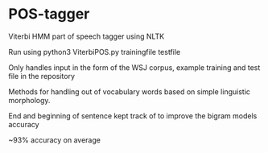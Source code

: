 # POS-tagger
Viterbi HMM part of speech tagger using NLTK

Run using python3 ViterbiPOS.py trainingfile testfile

Only handles input in the form of the WSJ corpus, example training and test file in the repository

Methods for handling out of vocabulary words based on simple linguistic morphology.

End and beginning of sentence kept track of to improve the bigram models accuracy

~93% accuracy on average
